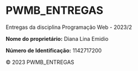 <h1>PWMB_ENTREGAS</h1>
<p>Entregas da disciplina Programação Web - 2023/2</p>
<p><strong>Nome do proprietário:</strong> Diana Lina Emidio </p>
<p><strong>Número de Identificação:</strong> 1142717200</p>
<p>&copy; 2023 PWMB_ENTREGAS</p>
